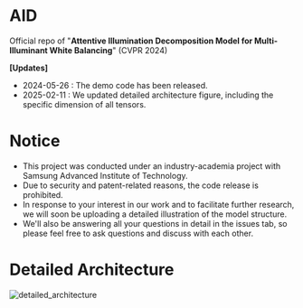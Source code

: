 # AID
Official repo of "**Attentive Illumination Decomposition Model for Multi-Illuminant White Balancing**" (CVPR 2024)


**[Updates]**
- 2024-05-26 : The demo code has been released.
- 2025-02-11 : We updated detailed architecture figure, including the specific dimension of all tensors.


# Notice
- This project was conducted under an industry-academia project with Samsung Advanced Institute of Technology.
- Due to security and patent-related reasons, the code release is prohibited.
- In response to your interest in our work and to facilitate further research, we will soon be uploading a detailed illustration of the model structure.
- We'll also be answering all your questions in detail in the issues tab, so please feel free to ask questions and discuss with each other.


# Detailed Architecture
![detailed_architecture](https://github.com/user-attachments/assets/fc0c8c13-4a98-4a80-9732-2da1d8b6b657)
